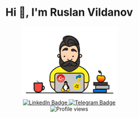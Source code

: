 <h1 align="center">Hi 👋, I'm Ruslan Vildanov</h1>

<div class="header" align="center">
	<img src="./vildanov.gif" alt="test" width="255">
	<div id="badges">
    <a href="https://www.linkedin.com/in/yaarusik">
      <img src="https://img.shields.io/badge/LinkedIn-blue?style=for-the-badge&logo=linkedin&logoColor=white" alt="LinkedIn Badge"/>
    </a>
    <a href="https://telegram.me/yaarusik">
      <img src="https://img.shields.io/badge/Telegram-2CA5E0?style=for-the-badge&logo=telegram&logoColor=white" alt="Telegram Badge"/>
    </a>
  </div>
  <img src="https://komarev.com/ghpvc/?username=yaarusik&style=flat-square&color=blue" alt="Profile views"/>
</div>

